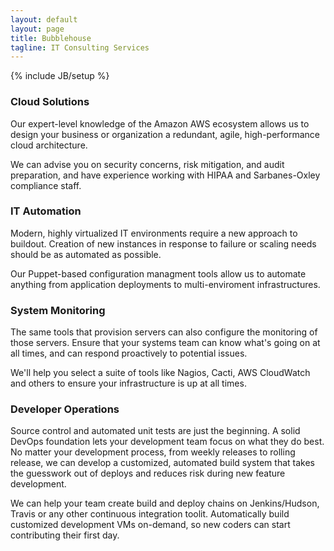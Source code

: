 ```yaml
---
layout: default
layout: page
title: Bubblehouse
tagline: IT Consulting Services
---
```

{% include JB/setup %}

### Cloud Solutions

Our expert-level knowledge of the Amazon AWS ecosystem allows us to design your business or organization
a redundant, agile, high-performance cloud architecture.

We can advise you on security concerns, risk mitigation, and audit preparation, and have experience working
with HIPAA and Sarbanes-Oxley compliance staff.

    
### IT Automation

Modern, highly virtualized IT environments require a new approach to buildout. Creation of new instances in
response to failure or scaling needs should be as automated as possible.

Our Puppet-based configuration managment tools allow us to automate anything from application deployments to
multi-enviroment infrastructures.


### System Monitoring

The same tools that provision servers can also configure the monitoring of those servers. Ensure that your
systems team can know what's going on at all times, and can respond proactively to potential issues.

We'll help you select a suite of tools like Nagios, Cacti, AWS CloudWatch and others to ensure your infrastructure
is up at all times.


### Developer Operations

Source control and automated unit tests are just the beginning. A solid DevOps foundation lets your 
development team focus on what they do best. No matter your development process, from weekly releases to
rolling release, we can develop a customized, automated build system that takes the guesswork out of
deploys and reduces risk during new feature development.

We can help your team create build and deploy chains on Jenkins/Hudson, Travis or any other continuous
integration toolit. Automatically build customized development VMs on-demand, so new coders can start
contributing their first day.


